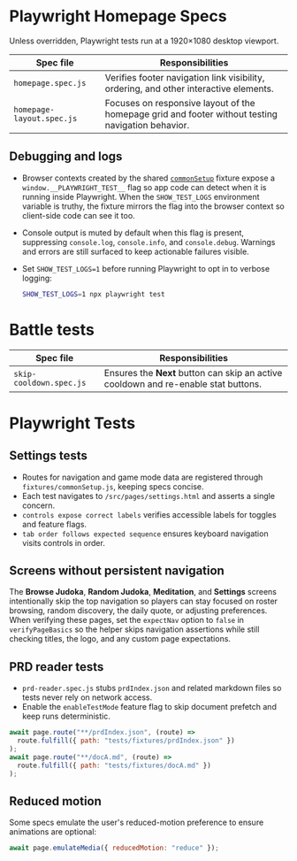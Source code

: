 # Playwright Homepage Specs

Unless overridden, Playwright tests run at a 1920×1080 desktop viewport.

| Spec file | Responsibilities |
|-----------|------------------|
| `homepage.spec.js` | Verifies footer navigation link visibility, ordering, and other interactive elements. |
| `homepage-layout.spec.js` | Focuses on responsive layout of the homepage grid and footer without testing navigation behavior. |

## Debugging and logs

- Browser contexts created by the shared [`commonSetup`](./fixtures/commonSetup.js) fixture expose a `window.__PLAYWRIGHT_TEST__`
  flag so app code can detect when it is running inside Playwright. When the
  `SHOW_TEST_LOGS` environment variable is truthy, the fixture mirrors the flag
  into the browser context so client-side code can see it too.
- Console output is muted by default when this flag is present, suppressing
  `console.log`, `console.info`, and `console.debug`. Warnings and errors are
  still surfaced to keep actionable failures visible.
- Set `SHOW_TEST_LOGS=1` before running Playwright to opt in to verbose logging:

  ```bash
  SHOW_TEST_LOGS=1 npx playwright test
  ```

# Battle tests

| Spec file | Responsibilities |
|-----------|------------------|
| `skip-cooldown.spec.js` | Ensures the **Next** button can skip an active cooldown and re-enable stat buttons. |

# Playwright Tests

## Settings tests
- Routes for navigation and game mode data are registered through `fixtures/commonSetup.js`, keeping specs concise.
- Each test navigates to `/src/pages/settings.html` and asserts a single concern.
- `controls expose correct labels` verifies accessible labels for toggles and feature flags.
- `tab order follows expected sequence` ensures keyboard navigation visits controls in order.

## Screens without persistent navigation

The **Browse Judoka**, **Random Judoka**, **Meditation**, and **Settings** screens intentionally skip the top navigation so players can stay focused on roster browsing, random discovery, the daily quote, or adjusting preferences. When verifying these pages, set the `expectNav` option to `false` in `verifyPageBasics` so the helper skips navigation assertions while still checking titles, the logo, and any custom page expectations.

## PRD reader tests

- `prd-reader.spec.js` stubs `prdIndex.json` and related markdown files so tests never rely on network access.
- Enable the `enableTestMode` feature flag to skip document prefetch and keep runs deterministic.

```js
await page.route("**/prdIndex.json", (route) =>
  route.fulfill({ path: "tests/fixtures/prdIndex.json" })
);
await page.route("**/docA.md", (route) =>
  route.fulfill({ path: "tests/fixtures/docA.md" })
);
```

## Reduced motion

Some specs emulate the user's reduced-motion preference to ensure animations are optional:

```js
await page.emulateMedia({ reducedMotion: "reduce" });
```
